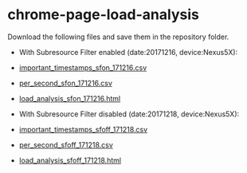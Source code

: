 # chrome-page-load-analysis

Download the following files and save them in the repository folder.
* With Subresource Filter enabled (date:20171216, device:Nexus5X):
* [important_timestamps_sfon_171216.csv](https://drive.google.com/file/d/1SvEV8rossFvSgsUiTO-GjNrFfAxTpdo1/view?usp=sharing)
* [per_second_sfon_171216.csv](https://drive.google.com/file/d/1V9WUOI30smgqy5-UxrBTWAoNe8FUoAFq/view?usp=sharing)
* [load_analysis_sfon_171216.html](https://drive.google.com/open?id=1aWiNfw5dS-oVhKlgLEnl6bZxiAUBJIpJ)

* With Subresource Filter disabled (date:20171218, device:Nexus5X):
* [important_timestamps_sfoff_171218.csv](https://drive.google.com/file/d/1DJgaP1o00eaD66AHNWOGYIxG0HGHxbpG/view?usp=sharing)
* [per_second_sfoff_171218.csv](https://drive.google.com/file/d/1-Du_ALz0pX1frw7rFC7WyBrZJ3fOF7M6/view?usp=sharing)
* [load_analysis_sfoff_171218.html](https://drive.google.com/open?id=1fJfqJ7-pqifCVUMXHsCrg2vyKUhGxHFn)
